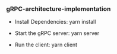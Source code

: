 ### gRPC-architecture-implementation


- Install Dependencies: yarn install

- Start the gRPC server: yarn server

- Run the client: yarn client

